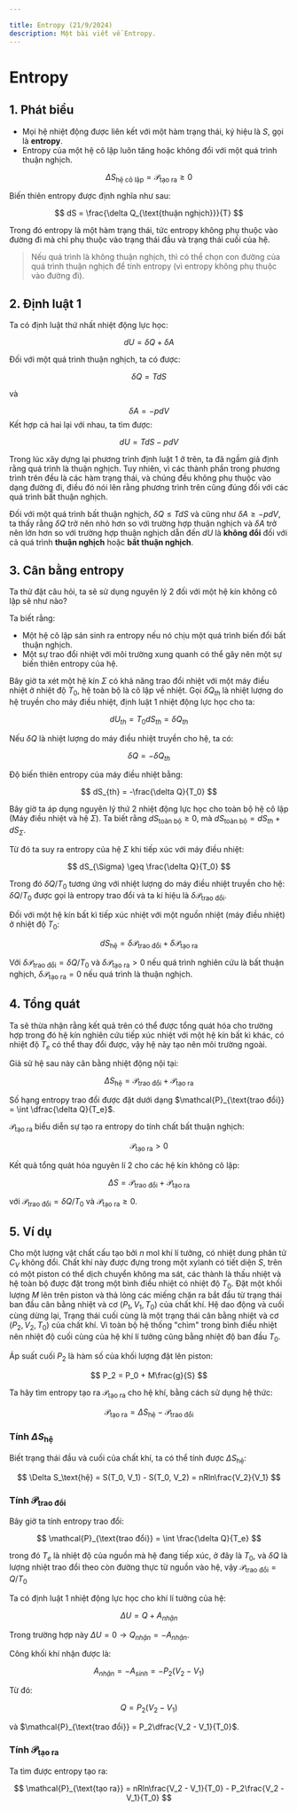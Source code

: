 ```yaml
---

title: Entropy (21/9/2024)
description: Một bài viết về Entropy.
---
```



# Entropy


## 1. Phát biểu

- Mọi hệ nhiệt động được liên kết với một hàm trạng thái, ký hiệu là $S$, gọi là <b>entropy</b>.
- Entropy của một hệ cô lập luôn tăng hoặc không đổi với một quá trình thuận nghịch.

$$
\Delta S_{\text{hệ cô lập}} = \mathcal{P}_{\text{tạo ra}} \geq 0
$$

Biến thiên entropy được định nghĩa như sau:

$$
dS = \frac{\delta Q_{\text{thuận nghịch}}}{T}
$$

Trong đó entropy là một hàm trạng thái, tức entropy không phụ thuộc vào đường đi mà chỉ phụ thuộc vào trạng thái đầu và trạng thái cuối của hệ.

> Nếu quá trình là không thuận nghịch, thì có thể chọn con đường của quá trình thuận nghịch để tính entropy (vì entropy không phụ thuộc vào đường đi).

## 2. Định luật 1
Ta có định luật thứ nhất nhiệt động lực học:

$$
dU = \delta Q + \delta A
$$

Đối với một quá trình thuận nghịch, ta có được:

$$
\delta Q = TdS
$$

và

$$
\delta A = -pdV
$$
Kết hợp cả hai lại với nhau, ta tìm được:

$$
dU = TdS - pdV
$$

Trong lúc xây dựng lại phương trình định luật 1 ở trên, ta đã ngầm giả định rằng quá trình là thuận nghịch. Tuy nhiên, vì các thành phần trong phương trình trên đều là các hàm trạng thái, và chúng đều không phụ thuộc vào dạng đường đi, điều đó nói lên rằng phương trình trên cũng đúng đối với các quá trình bất thuận nghịch.

Đối với một quá trình bất thuận nghịch, $\delta Q \leq TdS$ và cũng như $\delta A \geq -pdV$, ta thấy rằng $\delta Q$ trở nên nhỏ hơn so với trường hợp thuận nghịch và $\delta A$ trở nên lớn hơn so với trường hợp thuận nghịch dẫn đến $dU$ là <b>không đổi</b> đối với cả quá trình <b>thuận nghịch</b> hoặc <b>bất thuận nghịch</b>.

## 3. Cân bằng entropy

Ta thử đặt câu hỏi, ta sẽ sử dụng nguyên lý 2 đối với một hệ kín không cô lập sẽ như nào?

Ta biết rằng:
- Một hệ cô lập sản sinh ra entropy nếu nó chịu một quá trình biến đổi bất thuận nghịch.
- Một sự trao đổi nhiệt với môi trường xung quanh có thể gây nên một sự biến thiên entropy của hệ.

Bây giờ ta xét một hệ kín $\Sigma$ có khả năng trao đổi nhiệt với một máy điều nhiệt ở nhiệt độ $T_0$, hệ toàn bộ là cô lập về nhiệt. Gọi $\delta Q_{th}$ là nhiệt lượng do hệ truyền cho máy điều nhiệt, định luật 1 nhiệt động lực học cho ta:

$$
dU_{th} = T_0dS_{th} = \delta Q_{th}
$$

Nếu $\delta Q$ là nhiệt lượng do máy điều nhiệt truyền cho hệ, ta có:

$$
\delta Q = - \delta Q_{th}
$$

Độ biến thiên entropy của máy điều nhiệt bằng:

$$
dS_{th} = -\frac{\delta Q}{T_0}
$$

Bây giờ ta áp dụng nguyên lý thứ 2 nhiệt động lực học cho toàn bộ hệ cô lập (Máy điều nhiệt và hệ $\Sigma$). Ta biết rằng $dS_{\text{toàn bộ}} \geq 0$, mà $dS_{\text{toàn bộ}} = dS_{th} + dS_{\Sigma}$.

Từ đó ta suy ra entropy của hệ $\Sigma$ khi tiếp xúc với máy điều nhiệt:

$$
dS_{\Sigma} \geq \frac{\delta Q}{T_0}
$$

Trong đó $\delta Q/T_0$ tương ứng với nhiệt lượng do máy điều nhiệt truyền cho hệ: $\delta Q/T_0$ được gọi là entropy trao đổi và ta kí hiệu là $\delta \mathcal{P}_{\text{trao đổi}}$.

Đối với một hệ kín bất kì tiếp xúc nhiệt với một nguồn nhiệt (máy điều nhiệt) ở nhiệt độ $T_0$:

$$
dS_{\text{hệ}} = \delta \mathcal{P}_{\text{trao đổi}} + \delta \mathcal{P}_{\text{tạo ra}}
$$

Với $\delta \mathcal{P}_{\text{trao đổi}} = \delta Q/T_0$ và $\delta \mathcal{P}_\text{tạo ra} > 0$ nếu quá trình nghiên cứu là bất thuận nghịch, $\delta \mathcal{P}_\text{tạo ra} = 0$ nếu quá trình là thuận nghịch.

## 4. Tổng quát
Ta sẽ thừa nhận rằng kết quả trên có thể được tổng quát hóa cho trường hợp trong đó hệ kín nghiên cứu tiếp xúc nhiệt với một hệ kín bất kì khác, có nhiệt độ $T_e$ có thể thay đổi được, vậy hệ này tạo nên môi trường ngoài.

Giả sử hệ sau này cân bằng nhiệt động nội tại:

$$
\Delta S_{\text{hệ}} = \mathcal{P}_{\text{trao đổi}} + \mathcal{P}_{\text{tạo ra}} 
$$

Số hạng entropy trao đổi được đặt dưới dạng $\mathcal{P}_{\text{trao đổi}} = \int \dfrac{\delta Q}{T_e}$.

$\mathcal{P}_{\text{tạo ra}}$ biểu diễn sự tạo ra entropy do tính chất bất thuận nghịch:

$$
\mathcal{P}_{\text{tạo ra}} > 0
$$

Kết quả tổng quát hóa nguyên lí 2 cho các hệ kín không cô lập:

$$
\Delta S = \mathcal{P}_{\text{trao đổi}} + \mathcal{P}_{\text{tạo ra}}
$$

với $\mathcal{P}_{\text{trao đổi}} = \delta Q/T_0$ và $\mathcal{P}_{\text{tạo ra}} \geq 0$.

## 5. Ví dụ

Cho một lượng vật chất cấu tạo bởi $n$ mol khí lí tưởng, có nhiệt dung phân tử $C_V$ không đổi. Chất khí này được đựng trong một xylanh có tiết diện $S$, trên có một piston có thể dịch chuyển không ma sát, các thành là thấu nhiệt và hệ toàn bộ được đặt trong một bình điều nhiệt có nhiệt độ $T_0$. Đặt một khối lượng $M$ lên trên piston và thả lỏng các miếng chặn ra bắt đầu từ trạng thái ban đầu cân bằng nhiệt và cơ ($P_1, V_1, T_0$) của chất khí. Hệ dao động và cuối cùng dừng lại, Trạng thái cuối cùng là một trạng thái cân bằng nhiệt và cơ ($P_2, V_2, T_0$) của chất khí. Vì toàn bộ hệ thống "chìm" trong bình điều nhiệt nên nhiệt độ cuối cùng của hệ khí lí tưởng cũng bằng nhiệt độ ban đầu $T_0$.

Áp suất cuối $P_2$ là hàm số của khối lượng đặt lên piston:

$$
P_2 = P_0 + M\frac{g}{S}
$$

Ta hãy tìm entropy tạo ra $\mathcal{P}_{\text{tạo ra}}$ cho hệ khí, bằng cách sử dụng hệ thức:

$$
\mathcal{P}_{\text{tạo ra}} = \Delta S_\text{hệ} - \mathcal{P}_{\text{trao đổi}}
$$

### Tính $\Delta S_\text{hệ}$

Biết trạng thái đầu và cuối của chất khí, ta có thể tính được $\Delta S_\text{hệ}$:

$$
\Delta S_\text{hệ} = S(T_0, V_1) - S(T_0, V_2) = nRln\frac{V_2}{V_1}
$$

### Tính $\mathcal{P}_{\text{trao đổi}}$
Bây giờ ta tính entropy trao đổi:

$$
\mathcal{P}_{\text{trao đổi}} = \int \frac{\delta Q}{T_e}
$$

trong đó $T_e$ là nhiệt độ của nguồn mà hệ đang tiếp xúc, ở đây là $T_0$, và $\delta Q$ là lượng nhiệt trao đổi theo còn đường thực từ nguồn vào hệ, vậy $\mathcal{P}_{\text{trao đổi}} = Q/T_0$

Ta có định luật 1 nhiệt động lực học cho khí lí tưởng của hệ:

$$
\Delta U = Q + A_{nhận}
$$

Trong trường hợp này $\Delta U = 0 \rightarrow Q_{nhận} = -A_{nhận}$.

Công khối khí nhận được là:

$$
A_{nhận} = -A_{sinh} = -P_2(V_2 - V_1)
$$

Từ đó:

$$
Q = P_2(V_2 - V_1)
$$

và $\mathcal{P}_{\text{trao đổi}} = P_2\dfrac{V_2 - V_1}{T_0}$.

### Tính $\mathcal{P}_{\text{tạo ra}}$

Ta tìm được entropy tạo ra:

$$
\mathcal{P}_{\text{tạo ra}} = nRln\frac{V_2 - V_1}{T_0} - P_2\frac{V_2 - V_1}{T_0}
$$